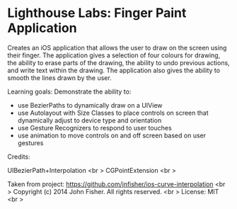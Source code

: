 # Lighthouse Labs: Finger Paint Application

Creates an iOS application that allows the user to draw on the screen using their finger.  The application gives a selection of four colours for drawing, the ability to erase parts of the drawing, the ability to undo previous actions, and write text within the drawing.  The application also gives the ability to smooth the lines drawn by the user.


Learning goals: 
Demonstrate the ability to:
- use BezierPaths to dynamically draw on a UIView
- use Autolayout with Size Classes to place controls on screen that dynamically adjust to device type and orientation
- use Gesture Recognizers to respond to user touches
- use animation to move controls on and off screen based on user gestures

Credits:

UIBezierPath+Interpolation <br \>
CGPointExtension <br \>

Taken from project: https://github.com/jnfisher/ios-curve-interpolation <br \>
Copyright (c) 2014 John Fisher. All rights reserved. <br \>
License: MIT <br \>



